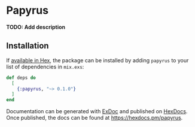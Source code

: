 # Papyrus

**TODO: Add description**

## Installation

If [available in Hex](https://hex.pm/docs/publish), the package can be installed
by adding `papyrus` to your list of dependencies in `mix.exs`:

```elixir
def deps do
  [
    {:papyrus, "~> 0.1.0"}
  ]
end
```

Documentation can be generated with [ExDoc](https://github.com/elixir-lang/ex_doc)
and published on [HexDocs](https://hexdocs.pm). Once published, the docs can
be found at <https://hexdocs.pm/papyrus>.

